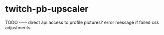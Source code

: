# twitch-pb-upscaler

TODO ----
  direct api access to profile pictures?
  error message if failed
  css adjustments
